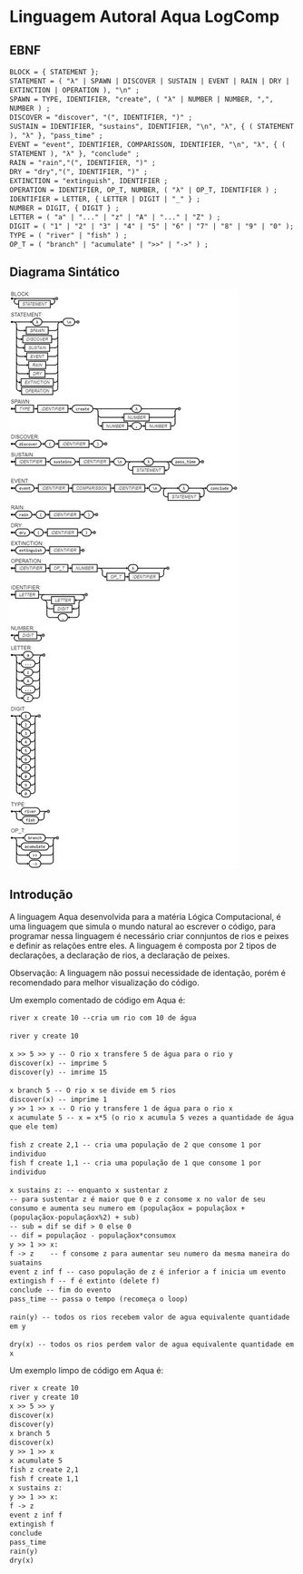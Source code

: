 
# Linguagem Autoral Aqua LogComp

## EBNF

``` 
BLOCK = { STATEMENT };
STATEMENT = ( "λ" | SPAWN | DISCOVER | SUSTAIN | EVENT | RAIN | DRY | EXTINCTION | OPERATION ), "\n" ;
SPAWN = TYPE, IDENTIFIER, "create", ( "λ" | NUMBER | NUMBER, ",", NUMBER ) ;
DISCOVER = "discover", "(", IDENTIFIER, ")" ;
SUSTAIN = IDENTIFIER, "sustains", IDENTIFIER, "\n", "λ", { ( STATEMENT ), "λ" }, "pass_time" ;
EVENT = "event", IDENTIFIER, COMPARISSON, IDENTIFIER, "\n", "λ", { ( STATEMENT ), "λ" }, "conclude" ;
RAIN = "rain","(", IDENTIFIER, ")" ;
DRY = "dry","(", IDENTIFIER, ")" ;
EXTINCTION = "extinguish", IDENTIFIER ; 
OPERATION = IDENTIFIER, OP_T, NUMBER, ( "λ" | OP_T, IDENTIFIER ) ;
IDENTIFIER = LETTER, { LETTER | DIGIT | "_" } ;
NUMBER = DIGIT, { DIGIT } ;
LETTER = ( "a" | "..." | "z" | "A" | "..." | "Z" ) ;
DIGIT = ( "1" | "2" | "3" | "4" | "5" | "6" | "7" | "8" | "9" | "0" );
TYPE = ( "river" | "fish" ) ;
OP_T = ( "branch" | "acumulate" | ">>" | "->" ) ;

```

## Diagrama Sintático

![Diagrama Sintático](DiagramaSintatico.png)

## Introdução

A linguagem Aqua desenvolvida para a matéria Lógica Computacional, é uma linguagem que simula o mundo natural ao escrever o código, para programar nessa linguagem é necessário criar connjuntos de rios e peixes e definir as relações entre eles. A linguagem é composta por 2 tipos de declarações, a declaração de rios, a declaração de peixes.

Observação: A linguagem não possui necessidade de identação, porém é recomendado para melhor visualização do código.

Um exemplo comentado de código em Aqua é:

```
river x create 10 --cria um rio com 10 de água

river y create 10

x >> 5 >> y -- O rio x transfere 5 de água para o rio y
discover(x) -- imprime 5
discover(y) -- imrime 15

x branch 5 -- O rio x se divide em 5 rios
discover(x) -- imprime 1
y >> 1 >> x -- O rio y transfere 1 de água para o rio x
x acumulate 5 -- x = x*5 (o rio x acumula 5 vezes a quantidade de água que ele tem)

fish z create 2,1 -- cria uma população de 2 que consome 1 por individuo
fish f create 1,1 -- cria uma população de 1 que consome 1 por individuo

x sustains z: -- enquanto x sustentar z 
-- para sustentar z é maior que 0 e z consome x no valor de seu consumo e aumenta seu numero em (populaçãox = populaçãox + (populaçãox-populaçãox%2) + sub)
-- sub = dif se dif > 0 else 0
-- dif = populaçãoz - populaçãox*consumox
y >> 1 >> x:
f -> z    -- f consome z para aumentar seu numero da mesma maneira do suatains
event z inf f -- caso população de z é inferior a f inicia um evento
extingish f -- f é extinto (delete f)
conclude -- fim do evento
pass_time -- passa o tempo (recomeça o loop)

rain(y) -- todos os rios recebem valor de agua equivalente quantidade em y

dry(x) -- todos os rios perdem valor de agua equivalente quantidade em x

```

Um exemplo limpo de código em Aqua é:

```
river x create 10
river y create 10
x >> 5 >> y
discover(x)
discover(y)
x branch 5
discover(x)
y >> 1 >> x
x acumulate 5
fish z create 2,1
fish f create 1,1
x sustains z:
y >> 1 >> x:
f -> z   
event z inf f 
extingish f
conclude
pass_time
rain(y)
dry(x)

```